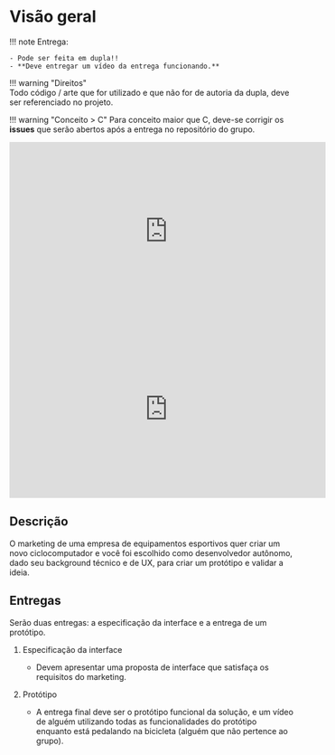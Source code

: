 # Visão geral

!!! note
    Entrega:
    
    - Pode ser feita em dupla!! 
    - **Deve entregar um vídeo da entrega funcionando.**

!!! warning "Direitos"   
    Todo código / arte que for utilizado e que não for de autoria da dupla, deve
    ser referenciado no projeto.
    
!!! warning "Conceito > C"
    Para conceito maior que C, deve-se corrigir os **issues** que serão abertos
    após a entrega no repositório do grupo.

<iframe width="560" height="315" src="https://www.youtube.com/embed/YW1mmB3mG-U" frameborder="0" allow="accelerometer; autoplay; encrypted-media; gyroscope; picture-in-picture" allowfullscreen></iframe>

<iframe width="560" height="315" src="https://www.youtube.com/embed/p2xBsiNca7c" frameborder="0" allow="accelerometer; autoplay; encrypted-media; gyroscope; picture-in-picture" allowfullscreen></iframe>

## Descrição

O marketing de uma empresa de equipamentos esportivos quer criar um novo
ciclocomputador e você foi escolhido como desenvolvedor autônomo, dado seu
background técnico e de UX, para criar um protótipo e validar a ideia.

## Entregas

Serão duas entregas: a especificação da interface e a
entrega de um protótipo. 

1. Especificação da interface
    - Devem apresentar uma proposta de interface que satisfaça os requisitos do marketing. 

2. Protótipo
    - A entrega final deve ser o protótipo funcional da solução, e um vídeo de alguém utilizando todas as funcionalidades do protótipo enquanto está pedalando na bicicleta (alguém que não pertence ao grupo).
